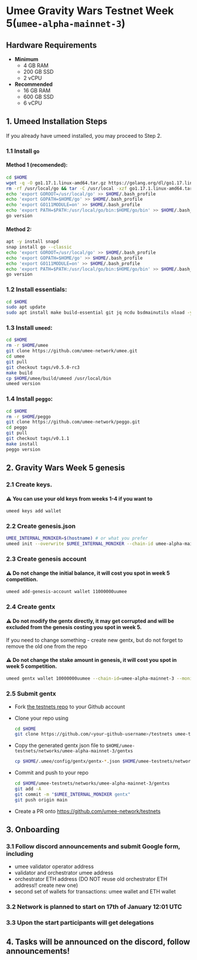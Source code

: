 # Umee Gravity Wars Testnet Week 5(`umee-alpha-mainnet-3`)

## Hardware Requirements
* **Minimum**
  * 4 GB RAM
  * 200 GB SSD
  * 2 vCPU
* **Recommended**
  * 16 GB RAM
  * 600 GB SSD
  * 6 vCPU

## 1. Umeed Installation Steps

If you already have umeed installed, you may proceed to Step 2.

### 1.1 Install `go`
#### Method 1 (recomended):
```bash
cd $HOME
wget -q -O go1.17.1.linux-amd64.tar.gz https://golang.org/dl/go1.17.linux-amd64.tar.gz
rm -rf /usr/local/go && tar -C /usr/local -xzf go1.17.1.linux-amd64.tar.gz && rm go1.17.1.linux-amd64.tar.gz
echo 'export GOROOT=/usr/local/go' >> $HOME/.bash_profile
echo 'export GOPATH=$HOME/go' >> $HOME/.bash_profile
echo 'export GO111MODULE=on' >> $HOME/.bash_profile
echo 'export PATH=$PATH:/usr/local/go/bin:$HOME/go/bin' >> $HOME/.bash_profile && . $HOME/.bash_profile
go version
```

#### Method 2:
```bash
apt -y install snapd
snap install go --classic
echo 'export GOROOT=/usr/local/go' >> $HOME/.bash_profile
echo 'export GOPATH=$HOME/go' >> $HOME/.bash_profile
echo 'export GO111MODULE=on' >> $HOME/.bash_profile
echo 'export PATH=$PATH:/usr/local/go/bin:$HOME/go/bin' >> $HOME/.bash_profile && . $HOME/.bash_profile
go version
```

### 1.2 Install essentials:
```bash
cd $HOME
sudo apt update
sudo apt install make build-essential git jq ncdu bsdmainutils nload -y < "/dev/null"
```
### 1.3 Install `umeed`:
```bash
cd $HOME
rm -r $HOME/umee
git clone https://github.com/umee-network/umee.git
cd umee
git pull
git checkout tags/v0.5.0-rc3
make build
cp $HOME/umee/build/umeed /usr/local/bin
umeed version
```
### 1.4 Install `peggo`:
```bash
cd $HOME
rm -r $HOME/peggo
git clone https://github.com/umee-network/peggo.git
cd peggo
git pull
git checkout tags/v0.1.1
make install
peggo version
```
## 2. Gravity Wars Week 5 genesis
### 2.1 Create keys.
#### ⚠️ You can use your old keys from weeks 1-4 if you want to
```bash
umeed keys add wallet
```
### 2.2 Create genesis.json
```bash
UMEE_INTERNAL_MONIKER=$(hostname) # or what you prefer
umeed init --overwrite $UMEE_INTERNAL_MONIKER --chain-id umee-alpha-mainnet-3
```
### 2.3 Create genesis account
#### ⚠️ Do not change the initial balance, it will cost you spot in week 5 competition.
```bash
umeed add-genesis-account wallet 11000000uumee
```
### 2.4 Create gentx
#### ⚠️ Do not modify the gentx directly, it may get corrupted and will be excluded from the genesis costing you spot in week 5.
If you need to change something - create new gentx, but do not forget to remove the old one from the repo
#### ⚠️ Do not change the stake amount in genesis, it will cost you spot in week 5 competition.
```bash
umeed gentx wallet 10000000uumee --chain-id=umee-alpha-mainnet-3 --moniker="$UMEE_INTERNAL_MONIKER"
```
### 2.5 Submit gentx
- Fork [the testnets repo](https://github.com/umee-network/testnets) to your Github account

- Clone your repo using

  ```bash
  cd $HOME
  git clone https://github.com/<your-github-username>/testnets umee-testnets
  ```

- Copy the generated gentx json file to `$HOME/umee-testnets/networks/umee-alpha-mainnet-3/gentxs`

  ```bash
  cp $HOME/.umee/config/gentx/gentx-*.json $HOME/umee-testnets/networks/umee-alpha-mainnet-3/gentxs
  ```

- Commit and push to your repo
  ```bash
  cd $HOME/umee-testnets/networks/umee-alpha-mainnet-3/gentxs
  git add -A
  git commit -m "$UMEE_INTERNAL_MONIKER gentx"
  git push origin main
  ```
- Create a PR onto https://github.com/umee-network/testnets

## 3. Onboarding
### 3.1 Follow discord announcements and submit Google form, including
- umee validator operator address
- validator and orchestrator umee address
- orchestrator ETH address (DO NOT reuse old orchestrator ETH address!! create new one)
- second set of wallets for transactions: umee wallet and ETH wallet
### 3.2 Network is planned to start on 17th of January 12:01 UTC
### 3.3 Upon the start participants will get delegations
## 4. Tasks will be announced on the discord, follow announcements!
